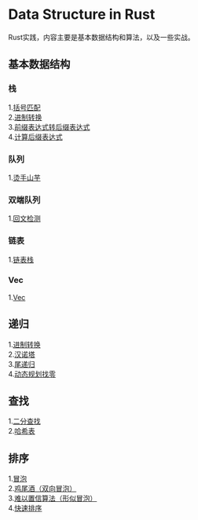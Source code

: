 # Data Structure in Rust
Rust实践，内容主要是基本数据结构和算法，以及一些实战。

## 基本数据结构
### 栈
1.<a href="stack/src/lib.rs" alt="链接">括号匹配</a><br>
2.<a href="stack/src/lib.rs" alt="链接">进制转换</a><br>
3.<a href="stack/src/lib.rs" alt="链接">前缀表达式转后缀表达式</a><br>
4.<a href="stack/src/lib.rs" alt="链接">计算后缀表达式</a>

### 队列
1.<a href="queue/src/lib.rs" alt="链接">烫手山芋</a>

### 双端队列
1.<a href="deque/src/lib.rs" alt="链接">回文检测</a>

### 链表
1.<a href="list/src/lib.rs" alt="链接">链表栈</a>

### Vec
1.<a href="lvec/src/lib.rs" alt="链接">Vec</a>

## 递归
1.<a href="rec/src/main.rs" alt="链接">进制转换</a><br>
2.<a href="rec/src/main.rs" alt="链接">汉诺塔</a><br>
3.<a href="rec/src/main.rs" alt="链接">尾递归</a><br>
4.<a href="rec/src/main.rs" alt="链接">动态规划找零</a>

## 查找
1.<a href="search/src/main.rs" alt="链接">二分查找</a><br>
2.<a href="search/src/main.rs" alt="链接">哈希表</a><br>

## 排序
1.<a href="sort/src/main.rs" alt="链接">冒泡</a><br>
2.<a href="sort/src/main.rs" alt="链接">鸡尾酒（双向冒泡）</a><br>
3.<a href="sort/src/main.rs" alt="链接">难以置信算法（形似冒泡）</a><br>
4.<a href="sort/src/main.rs" alt="链接">快速排序</a><br>